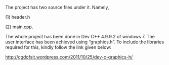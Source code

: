 The project has two source files under it. Namely, 

(1) header.h 

(2) main.cpp. 

The whole project has been done in Dev C++ 4.9.9.2 of windows 7.
The user interface has been achieved using “graphics.h”. To include the libraries required for this, kindly follow the link given below:
        
http://cgdofsit.wordpress.com/2011/10/25/dev-c-graphics-h/
